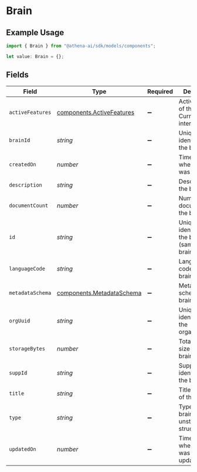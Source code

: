 # Brain

## Example Usage

```typescript
import { Brain } from "@athena-ai/sdk/models/components";

let value: Brain = {};
```

## Fields

| Field                                                                  | Type                                                                   | Required                                                               | Description                                                            |
| ---------------------------------------------------------------------- | ---------------------------------------------------------------------- | ---------------------------------------------------------------------- | ---------------------------------------------------------------------- |
| `activeFeatures`                                                       | [components.ActiveFeatures](../../models/components/activefeatures.md) | :heavy_minus_sign:                                                     | Active features of the brain. Currently used internally                |
| `brainId`                                                              | *string*                                                               | :heavy_minus_sign:                                                     | Unique identifier for the brain                                        |
| `createdOn`                                                            | *number*                                                               | :heavy_minus_sign:                                                     | Timestamp when the brain was created                                   |
| `description`                                                          | *string*                                                               | :heavy_minus_sign:                                                     | Description of the brain                                               |
| `documentCount`                                                        | *number*                                                               | :heavy_minus_sign:                                                     | Number of documents in the brain                                       |
| `id`                                                                   | *string*                                                               | :heavy_minus_sign:                                                     | Unique identifier for the brain (same as brain_id)                     |
| `languageCode`                                                         | *string*                                                               | :heavy_minus_sign:                                                     | Language code of the brain                                             |
| `metadataSchema`                                                       | [components.MetadataSchema](../../models/components/metadataschema.md) | :heavy_minus_sign:                                                     | Metadata schema for the brain                                          |
| `orgUuid`                                                              | *string*                                                               | :heavy_minus_sign:                                                     | Unique identifier for the organization                                 |
| `storageBytes`                                                         | *number*                                                               | :heavy_minus_sign:                                                     | Total storage size of the brain in bytes                               |
| `suppId`                                                               | *string*                                                               | :heavy_minus_sign:                                                     | Supplementary identifier for the brain                                 |
| `title`                                                                | *string*                                                               | :heavy_minus_sign:                                                     | Title or name of the brain                                             |
| `type`                                                                 | *string*                                                               | :heavy_minus_sign:                                                     | Type of the brain (e.g., unstructured, structured)                     |
| `updatedOn`                                                            | *number*                                                               | :heavy_minus_sign:                                                     | Timestamp when the brain was last updated                              |
